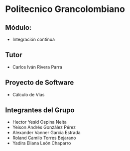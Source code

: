 # Politecnico Grancolombiano

## Módulo: 
<ul>
<li>Integración continua</li>
</ul>

## Tutor
<ul>
<li>Carlos Iván Rivera Parra</li>
</ul>

## Proyecto de Software
<ul>
<li>Cálculo de Vías</li>
</ul>

## Integrantes del Grupo
<ul>
<li>Hector Yesid Ospina Neita</li>
<li>Yeison Andrés González Pérez</li>
<li>Alexander Vanner Garcia Estrada</li>
<li>Roland Camilo Torres Bejarano</li>
<li>Yadira Eliana León Chaparro</li>
</ul>

